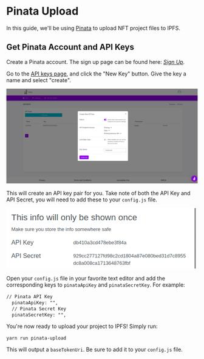 # Pinata Upload

In this guide, we'll be using [Pinata](https://www.pinata.cloud) to upload NFT project files to IPFS.

## Get Pinata Account and API Keys

Create a Pinata account. The sign up page can be found here: [_Sign Up_](https://pinata.cloud/signup)_._

Go to the [API keys page](https://app.pinata.cloud/keys), and click the "New Key" button. Give the key a name and select "create".

![Creating an API key.](../../../.gitbook/assets/createKey.png)

This will create an API key pair for you. Take note of both the API Key and API Secret, you will need to add these to your `config.js` file.



![](../../../.gitbook/assets/keys.png)

Open your `config.js` file in your favorite text editor and add the corresponding keys to `pinataApiKey` and `pinataSecretKey`. For example:

```
// Pinata API Key
  pinataApiKey: "",
  // Pinata Secret Key
  pinataSecretKey: "",
```

You're now ready to upload your project to IPFS! Simply run:

```
yarn run pinata-upload
```

This will output a `baseTokenUri`. Be sure to add it to your `config.js` file.
